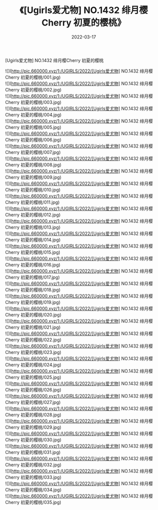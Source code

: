 ﻿---
layout: post
title:  《[Ugirls爱尤物] NO.1432 绯月樱Cherry 初夏的樱桃》
date:   2022-03-17
img: http://pic.660000.xyz/1:/UGIRLS/2022/[Ugirls爱尤物] NO.1432 绯月樱Cherry 初夏的樱桃/000.jpg
categories: [美女, 清纯, 唯美]
---

[Ugirls爱尤物] NO.1432 绯月樱Cherry 初夏的樱桃

 ![](http://pic.660000.xyz/1:/UGIRLS/2022/[Ugirls爱尤物] NO.1432 绯月樱Cherry 初夏的樱桃/001.jpg) <br>![](http://pic.660000.xyz/1:/UGIRLS/2022/[Ugirls爱尤物] NO.1432 绯月樱Cherry 初夏的樱桃/002.jpg) <br>![](http://pic.660000.xyz/1:/UGIRLS/2022/[Ugirls爱尤物] NO.1432 绯月樱Cherry 初夏的樱桃/003.jpg) <br>![](http://pic.660000.xyz/1:/UGIRLS/2022/[Ugirls爱尤物] NO.1432 绯月樱Cherry 初夏的樱桃/004.jpg) <br>![](http://pic.660000.xyz/1:/UGIRLS/2022/[Ugirls爱尤物] NO.1432 绯月樱Cherry 初夏的樱桃/005.jpg) <br>![](http://pic.660000.xyz/1:/UGIRLS/2022/[Ugirls爱尤物] NO.1432 绯月樱Cherry 初夏的樱桃/006.jpg) <br>![](http://pic.660000.xyz/1:/UGIRLS/2022/[Ugirls爱尤物] NO.1432 绯月樱Cherry 初夏的樱桃/007.jpg) <br>![](http://pic.660000.xyz/1:/UGIRLS/2022/[Ugirls爱尤物] NO.1432 绯月樱Cherry 初夏的樱桃/008.jpg) <br>![](http://pic.660000.xyz/1:/UGIRLS/2022/[Ugirls爱尤物] NO.1432 绯月樱Cherry 初夏的樱桃/009.jpg) <br>![](http://pic.660000.xyz/1:/UGIRLS/2022/[Ugirls爱尤物] NO.1432 绯月樱Cherry 初夏的樱桃/010.jpg) <br>![](http://pic.660000.xyz/1:/UGIRLS/2022/[Ugirls爱尤物] NO.1432 绯月樱Cherry 初夏的樱桃/011.jpg) <br>![](http://pic.660000.xyz/1:/UGIRLS/2022/[Ugirls爱尤物] NO.1432 绯月樱Cherry 初夏的樱桃/012.jpg) <br>![](http://pic.660000.xyz/1:/UGIRLS/2022/[Ugirls爱尤物] NO.1432 绯月樱Cherry 初夏的樱桃/013.jpg) <br>![](http://pic.660000.xyz/1:/UGIRLS/2022/[Ugirls爱尤物] NO.1432 绯月樱Cherry 初夏的樱桃/014.jpg) <br>![](http://pic.660000.xyz/1:/UGIRLS/2022/[Ugirls爱尤物] NO.1432 绯月樱Cherry 初夏的樱桃/015.jpg) <br>![](http://pic.660000.xyz/1:/UGIRLS/2022/[Ugirls爱尤物] NO.1432 绯月樱Cherry 初夏的樱桃/016.jpg) <br>![](http://pic.660000.xyz/1:/UGIRLS/2022/[Ugirls爱尤物] NO.1432 绯月樱Cherry 初夏的樱桃/017.jpg) <br>![](http://pic.660000.xyz/1:/UGIRLS/2022/[Ugirls爱尤物] NO.1432 绯月樱Cherry 初夏的樱桃/018.jpg) <br>![](http://pic.660000.xyz/1:/UGIRLS/2022/[Ugirls爱尤物] NO.1432 绯月樱Cherry 初夏的樱桃/019.jpg) <br>![](http://pic.660000.xyz/1:/UGIRLS/2022/[Ugirls爱尤物] NO.1432 绯月樱Cherry 初夏的樱桃/020.jpg) <br>![](http://pic.660000.xyz/1:/UGIRLS/2022/[Ugirls爱尤物] NO.1432 绯月樱Cherry 初夏的樱桃/021.jpg) <br>![](http://pic.660000.xyz/1:/UGIRLS/2022/[Ugirls爱尤物] NO.1432 绯月樱Cherry 初夏的樱桃/022.jpg) <br>![](http://pic.660000.xyz/1:/UGIRLS/2022/[Ugirls爱尤物] NO.1432 绯月樱Cherry 初夏的樱桃/023.jpg) <br>![](http://pic.660000.xyz/1:/UGIRLS/2022/[Ugirls爱尤物] NO.1432 绯月樱Cherry 初夏的樱桃/024.jpg) <br>![](http://pic.660000.xyz/1:/UGIRLS/2022/[Ugirls爱尤物] NO.1432 绯月樱Cherry 初夏的樱桃/025.jpg) <br>![](http://pic.660000.xyz/1:/UGIRLS/2022/[Ugirls爱尤物] NO.1432 绯月樱Cherry 初夏的樱桃/026.jpg) <br>![](http://pic.660000.xyz/1:/UGIRLS/2022/[Ugirls爱尤物] NO.1432 绯月樱Cherry 初夏的樱桃/027.jpg) <br>![](http://pic.660000.xyz/1:/UGIRLS/2022/[Ugirls爱尤物] NO.1432 绯月樱Cherry 初夏的樱桃/028.jpg) <br>![](http://pic.660000.xyz/1:/UGIRLS/2022/[Ugirls爱尤物] NO.1432 绯月樱Cherry 初夏的樱桃/029.jpg) <br>![](http://pic.660000.xyz/1:/UGIRLS/2022/[Ugirls爱尤物] NO.1432 绯月樱Cherry 初夏的樱桃/030.jpg) <br>![](http://pic.660000.xyz/1:/UGIRLS/2022/[Ugirls爱尤物] NO.1432 绯月樱Cherry 初夏的樱桃/031.jpg) <br>![](http://pic.660000.xyz/1:/UGIRLS/2022/[Ugirls爱尤物] NO.1432 绯月樱Cherry 初夏的樱桃/032.jpg) <br>![](http://pic.660000.xyz/1:/UGIRLS/2022/[Ugirls爱尤物] NO.1432 绯月樱Cherry 初夏的樱桃/033.jpg) <br>![](http://pic.660000.xyz/1:/UGIRLS/2022/[Ugirls爱尤物] NO.1432 绯月樱Cherry 初夏的樱桃/034.jpg) <br>![](http://pic.660000.xyz/1:/UGIRLS/2022/[Ugirls爱尤物] NO.1432 绯月樱Cherry 初夏的樱桃/035.jpg) <br>